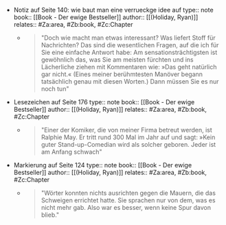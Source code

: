- Notiz auf Seite 140: wie baut man eine verrueckge idee auf
  type:: note
  book:: [[Book - Der ewige Bestseller]]
  author:: [[(Holiday, Ryan)]] 
  relates:: #Za:area, #Zb:book, #Zc:Chapter
  - > "Doch wie macht man etwas interessant? Was liefert Stoff für Nachrichten? Das sind die wesentlichen Fragen, auf die ich für Sie eine einfache Antwort habe: Am sensationsträchtigsten ist gewöhnlich das, was Sie am meisten fürchten und ins Lächerliche ziehen mit Kommentaren wie: »Das geht natürlich gar nicht.« (Eines meiner berühmtesten Manöver begann tatsächlich genau mit diesen Worten.) Dann müssen Sie es nur noch tun"


- Lesezeichen auf Seite 176
  type:: note
  book:: [[Book - Der ewige Bestseller]]
  author:: [[(Holiday, Ryan)]]
  relates:: #Za:area, #Zb:book, #Zc:Chapter
    - > "Einer der Komiker, die von meiner Firma betreut werden, ist Ralphie May. Er tritt rund 300 Mal im Jahr auf und sagt: »Kein guter Stand-up-Comedian wird als solcher geboren. Jeder ist am Anfang schwach"

- Markierung auf Seite 124
  type:: note
  book:: [[Book - Der ewige Bestseller]]
  author:: [[(Holiday, Ryan)]]
  relates:: #Za:area, #Zb:book, #Zc:Chapter
  - > "Wörter konnten nichts ausrichten gegen die Mauern, die das Schweigen errichtet hatte. Sie sprachen nur von dem, was es nicht mehr gab. Also war es besser, wenn keine Spur davon blieb." 
